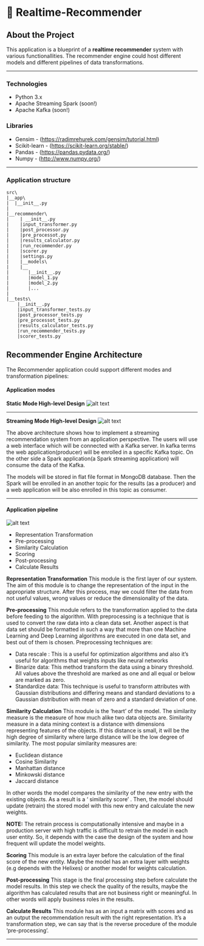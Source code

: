 #  :small_red_triangle: Realtime-Recommender
## About the Project
This application is a blueprint of a **realtime recommender** system with various functionallities. The recommender engine could host different models and different pipelines of data transformations.

---

### Technologies
* Python 3.x
* Apache Streaming Spark (soon!)
* Apache Kafka (soon!)

### Libraries
* Gensim - (https://radimrehurek.com/gensim/tutorial.html)
* Scikit-learn - (https://scikit-learn.org/stable/)
* Pandas - (https://pandas.pydata.org/)
* Numpy - (http://www.numpy.org/)

---

### Application structure

```
src\
|__app\
|  |__init__.py
|
|__recommender\
|    | __init__.py
|    |input_transformer.py
|    |post_processor.py
|    |pre_processot.py
|    |results_calculator.py
|    |run_recommender.py
|    |scorer.py
|    |settings.py
|    |__models\
|    |__
|       |__init__.py
|       |model_1.py
|       |model_2.py
|       |...
|     
|__tests\
    |__init__.py
    |input_transformer_tests.py
    |post_processor_tests.py
    |pre_processot_tests.py
    |results_calculator_tests.py
    |run_recommender_tests.py
    |scorer_tests.py

```
## Recommender Engine Architecture
The Recommender application could support different modes and transformation pipelines:

#### Application modes

**Static Mode High-level Design**
![alt text](https://github.com/ggeop/Realtime-Recommender/blob/master/imgs/static_mode.png)

---

**Streaming Mode High-level Design**
![alt text](https://github.com/ggeop/Realtime-Recommender/blob/master/imgs/streaming_mode.png)

The above architecture shows how to implement a streaming recommendation system from  an application perspective. The users will use a web interface which will be connected with a Kafka server. In kafka terms the web application(producer) will be enrolled in a specific Kafka topic. On the other side a Spark application(a Spark streaming application) will consume the data of the Kafka.

The models will be stored in flat file format in MongoDB database. Then the Spark will be enrolled in an another topic for the results (as a producer) and a web application will be also enrolled in this topic as consumer.

---

#### Application pipeline
![alt text](https://github.com/ggeop/Realtime-Recommender/blob/master/imgs/recommendation_engine.png)


* Representation Transformation
* Pre-processing
* Similarity Calculation
* Scoring
* Post-processing
* Calculate Results

**Representation Transformation**
This module is the first layer of our system. The aim of this module is to change the representation of the input in the appropriate structure. After this process, may we could filter the data from not useful values, wrong values or reduce the dimensionality of the data.

**Pre-processing**
This module refers to the transformation applied to the data before feeding to the algorithm. With preprocessing is a technique that is used to convert the raw data into a clean data set. Another aspect is that data set should be formatted in such a way that more than one Machine Learning and Deep Learning algorithms are executed in one data set, and best out of them is chosen. Preprocessing techniques are:
* Data rescale : This is a useful for optimization algorithms and also it’s useful for algorithms that weights inputs like neural networks
* Binarize data: This method transform the data using a binary threshold. All values above the threshold are marked as one and all equal or below are marked as zero.
* Standardize data: This technique is useful to transform attributes with Gaussian distributions and differing means and standard deviations to a Gaussian distribution with mean of zero and a standard deviation of one.

**Similarity Calculation**
This module is the ‘heart’ of the model. The similarity measure is the measure of how much alike two data objects are. Similarity measure in a data mining context is a distance with dimensions representing features of the objects. If this distance is small, it will be the high degree of similarity where large distance will be the low degree of similarity. The most popular similarity measures are:

* Euclidean distance
* Cosine Similarity
* Manhattan distance
* Minkowski distance
* Jaccard distance

In other words the model compares the similarity of the new entry with the existing objects. As a result is a ‘ similarity score’ . Then, the model should update (retrain) the stored model with this new entry and calculate the new weights.

**NOTE:** The retrain process is computationally intensive and maybe in a production server with high traffic is difficult to retrain the model in each user entity. So, it depends with the case the design of the system and how frequent will update the model weights.

**Scoring**
This module is an extra layer before the calculation of the final score of the new entity. Maybe the model has an extra layer with weights (e.g depends with the Helixes) or another model for weights calculation.

**Post-processing**
This stage is the final processing step before calculate the model results. In this step we check the quality of the results, maybe the algorithm has calculated results that are not business right or meaningful. In other words will apply business roles in the results.

**Calculate Results**
This module has as an input a matrix with scores and as an output the recommendation result with the right representation. It’s a transformation step, we can say that is the reverse procedure of the module ‘pre-processing’.

---
